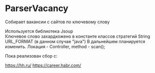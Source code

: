 # ParserVacancy
Собирает вакансии с сайтов по ключевому слову

Используется библиотека Jsoup  
Ключевое слово захардкожено в константе классов стратегий  String URL_FORMAT (в данном случае "java")
В дальнейшем планируется изменить.
Локация - Controller, method - scan();

Пока реализован сбор с: 

https://hh.ru/
https://career.habr.com/


